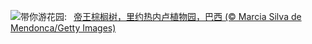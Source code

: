 ![](https://www.bing.com/th?id=OHR.CancaoDoExilio_ZH-CN1012675104_UHD.jpg&w=1000)带你游花园:&nbsp;&ensp;[帝王棕榈树，里约热内卢植物园，巴西 (© Marcia Silva de Mendonca/Getty Images)](https://www.bing.com/th?id=OHR.CancaoDoExilio_ZH-CN1012675104_UHD.jpg)
<br><br/>
